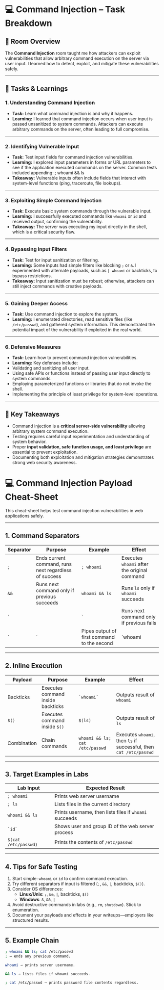 # 💻 Command Injection – Task Breakdown

## 📝 Room Overview
The **Command Injection** room taught me how attackers can exploit vulnerabilities that allow arbitrary command execution on the server via user input. I learned how to detect, exploit, and mitigate these vulnerabilities safely.

---

## 📌 Tasks & Learnings

### 1. Understanding Command Injection
- **Task:** Learn what command injection is and why it happens.  
- **Learning:** I learned that command injection occurs when user input is passed unsanitized to system commands. Attackers can execute arbitrary commands on the server, often leading to full compromise.

---

### 2. Identifying Vulnerable Input
- **Task:** Test input fields for command injection vulnerabilities.  
- **Learning:** I explored input parameters in forms or URL parameters to see if the application executed commands on the server. Common tests included appending:
; whoami
&& ls
- **Takeaway:** Vulnerable inputs often include fields that interact with system-level functions (ping, traceroute, file lookups).

---

### 3. Exploiting Simple Command Injection
- **Task:** Execute basic system commands through the vulnerable input.  
- **Learning:** I successfully executed commands like `whoami` or `id` and received output, confirming the vulnerability.  
- **Takeaway:** The server was executing my input directly in the shell, which is a critical security flaw.

---

### 4. Bypassing Input Filters
- **Task:** Test for input sanitization or filtering.  
- **Learning:** Some inputs had simple filters like blocking `;` or `&`. I experimented with alternate payloads, such as `| whoami` or backticks, to bypass restrictions.  
- **Takeaway:** Input sanitization must be robust; otherwise, attackers can still inject commands with creative payloads.

---

### 5. Gaining Deeper Access
- **Task:** Use command injection to explore the system.  
- **Learning:** I enumerated directories, read sensitive files (like `/etc/passwd`), and gathered system information. This demonstrated the potential impact of the vulnerability if exploited in the real world.

---

### 6. Defensive Measures
- **Task:** Learn how to prevent command injection vulnerabilities.  
- **Learning:** Key defenses include:
- Validating and sanitizing all user input.
- Using safe APIs or functions instead of passing user input directly to system commands.
- Employing parameterized functions or libraries that do not invoke the shell.
- Implementing the principle of least privilege for system-level operations.

---

## 🎯 Key Takeaways
- Command injection is a **critical server-side vulnerability** allowing arbitrary system command execution.  
- Testing requires careful input experimentation and understanding of system behavior.  
- Proper **input validation, safe function usage, and least privilege** are essential to prevent exploitation.  
- Documenting both exploitation and mitigation strategies demonstrates strong web security awareness.
# 💻 Command Injection Payload Cheat-Sheet

This cheat-sheet helps test command injection vulnerabilities in web applications safely.

---

## 1. Command Separators

| Separator | Purpose | Example | Effect |
|-----------|---------|---------|--------|
| `;`       | Ends current command, runs next regardless of success | `; whoami` | Executes `whoami` after the original command |
| `&&`      | Runs next command only if previous succeeds | `whoami && ls` | Runs `ls` only if `whoami` succeeds |
| `||`      | Runs next command only if previous fails | `false || echo "failed"` | Executes `echo` if `false` fails |
| `|`       | Pipes output of first command to the second | `whoami | tee out.txt` | Sends `whoami` output to `tee` |

---

## 2. Inline Execution

| Payload | Purpose | Example | Effect |
|---------|---------|---------|--------|
| Backticks | Executes command inside backticks | `` `whoami` `` | Outputs result of `whoami` |
| `$()`      | Executes command inside `$()` | `$(ls)` | Outputs result of `ls` |
| Combination | Chain commands | `whoami && ls; cat /etc/passwd` | Executes `whoami`, then `ls` if successful, then `cat /etc/passwd` |

---

## 3. Target Examples in Labs

| Lab Input | Expected Result |
|-----------|----------------|
| `; whoami` | Prints web server username |
| `; ls` | Lists files in the current directory |
| `whoami && ls` | Prints username, then lists files if `whoami` succeeds |
| `` `id` `` | Shows user and group ID of the web server process |
| `$(cat /etc/passwd)` | Prints the contents of `/etc/passwd` |

---

## 4. Tips for Safe Testing

1. Start simple: `whoami` or `id` to confirm command execution.  
2. Try different separators if input is filtered (`;`, `&&`, `|`, backticks, `$()`).  
3. Consider OS differences:  
   - **Linux/Unix**: `;`, `&&`, `|`, backticks, `$()`  
   - **Windows**: `&`, `&&`, `|`  
4. Avoid destructive commands in labs (e.g., `rm`, `shutdown`). Stick to enumeration.  
5. Document your payloads and effects in your writeups—employers like structured results.  

---

## 5. Example Chain

```bash
; whoami && ls; cat /etc/passwd
; → ends any previous command.

whoami → prints server username.

&& ls → lists files if whoami succeeds.

; cat /etc/passwd → prints password file contents regardless.
